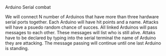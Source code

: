 Arduino Serial combat


We will connect N number of Arduinos that have more than three hardware serial ports together. 
Each Arduino will have hit points and a name.
Attacks will have a psuedo random chance of succes.
All linked Arduinos will pass messages to each other.
These messages will list who is still alive.
Attaks have to be declared by typing into the serial terminal the name of Arduino they are attacking.
The message passing will continue until one last Arduino is standing.